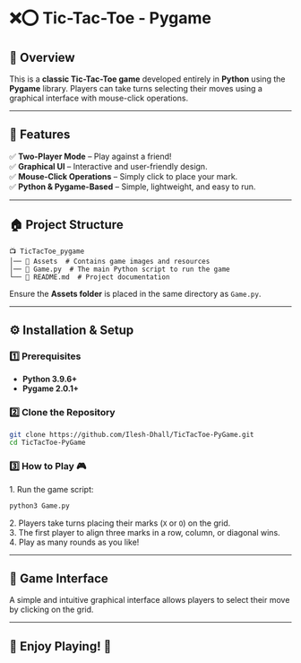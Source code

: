 # ❌⭕ Tic-Tac-Toe - Pygame  

## 📌 Overview  
This is a **classic Tic-Tac-Toe game** developed entirely in **Python** using the **Pygame** library. Players can take turns selecting their moves using a graphical interface with mouse-click operations.  

---  

## 🎯 Features  
✅ **Two-Player Mode** – Play against a friend!  
✅ **Graphical UI** – Interactive and user-friendly design.  
✅ **Mouse-Click Operations** – Simply click to place your mark.  
✅ **Python & Pygame-Based** – Simple, lightweight, and easy to run.  

---  

## 🏠 Project Structure  
```
📺 TicTacToe_pygame
│── 📂 Assets  # Contains game images and resources
│── 📄 Game.py  # The main Python script to run the game
└── 📄 README.md  # Project documentation
```
Ensure the **Assets folder** is placed in the same directory as `Game.py`.  

---  

## ⚙️ Installation & Setup  
### 1️⃣ Prerequisites  
- **Python 3.9.6+**  
- **Pygame 2.0.1+**  

### 2️⃣ Clone the Repository  
```sh  
git clone https://github.com/Ilesh-Dhall/TicTacToe-PyGame.git  
cd TicTacToe-PyGame  
```

### 3️⃣ How to Play 🎮  
1️. Run the game script:  
```sh  
python3 Game.py  
```
2️. Players take turns placing their marks (`X` or `O`) on the grid.  
3️. The first player to align three marks in a row, column, or diagonal wins.  
4️. Play as many rounds as you like!  

---  

## 🎥 Game Interface  
A simple and intuitive graphical interface allows players to select their move by clicking on the grid.  

---  

## 🚀 Enjoy Playing! 🎉  

